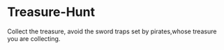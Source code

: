 # Treasure-Hunt
Collect the treasure, avoid the sword traps set by pirates,whose treasure you are collecting.
